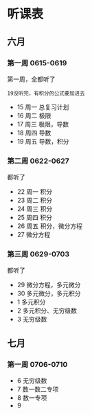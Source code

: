 # 听课表

## 六月

### 第一周 0615-0619

第一周，全都听了

`19没听完，有积分的公式要加进去`

- 15 周一 总复习计划
- 16 周二 极限
- 17 周三 极限，导数
- 18 周四 导数
- 19 周五 导数，积分

### 第二周 0622-0627

都听了

- 22 周一 积分
- 23 周二 积分
- 24 周三 积分
- 25 周四 积分
- 26 周五 积分，微分方程
- 27 微分方程

### 第三周 0629-0703

都听了

- 29 微分方程，多元微分
- 30 多元微分，多元积分
- 1 多元积分
- 2 多元积分、无穷级数
- 3 无穷级数

## 七月

### 第一周  0706-0710

- 6 无穷级数
- 7 数一数二专项
- 8 数一专项
- 9

